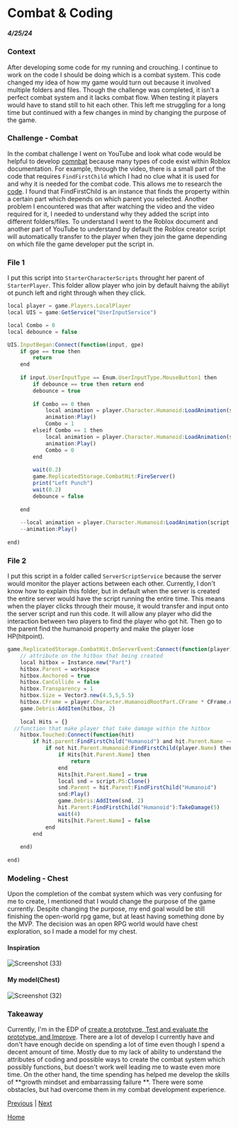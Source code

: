 # Combat & Coding
##### 4/25/24

### Context
After developing some code for my running and crouching. I continue to work on the code I should be doing which is a combat system. This code changed my idea of how my game would turn out because it involved multiple folders and files. Though the challenge was completed, it isn't a perfect combat system and it lacks combat flow. When testing it players would have to stand still to hit each other. This left me struggling for a long time but continued with a few changes in mind by changing the purpose of the game.

### Challenge - Combat
In the combat challenge I went on YouTube and look what code would be helpful to develop [comnbat](https://www.youtube.com/watch?v=t-LTrFvlwiY) because many types of code exist within Roblox documentation. For example, through the video, there is a small part of the code that requires `FindFirstChild` which I had no clue what it is used for and why it is needed for the combat code. This allows me to research the [code](https://create.roblox.com/docs/reference/engine/classes/Instance#FindFirstChild). I found that FindFirstChild is an instance that finds the property within a certain part which depends on which parent you selected. Another problem I encountered was that after watching the video and the video required for it, I needed to understand why they added the script into different folders/files. To understand I went to the Roblox document and another part of YouTube to understand by default the Roblox creator script will automatically transfer to the player when they join the game depending on which file the game developer put the script in.



### File 1
I put this script into `StarterCharacterScripts` throught her parent of `StarterPlayer`. This folder allow player who join by default haivng the abiliyt ot punch left and right through when they click.

```js
local player = game.Players.LocalPlayer
local UIS = game:GetService("UserInputService")

local Combo = 0
local debounce = false

UIS.InputBegan:Connect(function(input, gpe)
	if gpe == true then 
		return 
	end 
	
	if input.UserInputType == Enum.UserInputType.MouseButton1 then 
		if debounce == true then return end
		debounce = true
		
		if Combo == 0 then 
			local animation = player.Character.Humanoid:LoadAnimation(script.LeftPunch)
			animation:Play()
			Combo = 1
		elseif Combo == 1 then
			local animation = player.Character.Humanoid:LoadAnimation(script.RightPunch)
			animation:Play()
			Combo = 0
		end
		
		wait(0.2)
		game.ReplicatedStorage.CombatHit:FireServer()
		print("Left Punch")
		wait(0.2)
		debounce = false
		
	end	
	
	--local animation = player.Character.Humanoid:LoadAnimation(script.RightPunch)
	--animation:Play()
	
end)
```

### File 2
I put this script in a folder called `ServerScriptService` because the server would monitor the player actions between each other. Currently, I don't know how to explain this folder, but in default when the server is created the entire server would have the script running the entire time. This means when the player clicks through their mouse, it would transfer and input onto the server script and run this code. It will allow any player who did the interaction between two players to find the player who got hit. Then go to the parent find the humanoid property and make the player lose HP(hitpoint).
```js
game.ReplicatedStorage.CombatHit.OnServerEvent:Connect(function(player)
	// attribute on the hitbox that being created
	local hitbox = Instance.new("Part")
	hitbox.Parent = workspace 
	hitbox.Anchored = true
	hitbox.CanCollide = false
	hitbox.Transparency = 1
	hitbox.Size = Vector3.new(4.5,5,5.5)
	hitbox.CFrame = player.Character.HumanoidRootPart.CFrame * CFrame.new(0,0,-2)
	game.Debris:AddItem(hitbox, 2)
	
	local Hits = {}
  //function that make player that take damage within the hitbox
	hitbox.Touched:Connect(function(hit)
		if hit.parent:FindFirstChild("Humanoid") and hit.Parent.Name ~= player.Name then 
			if not hit.Parent.Humanoid:FindFirstChild(player.Name) then 
				if Hits[hit.Parent.Name] then
					return 
				end
				Hits[hit.Parent.Name] = true 
				local snd = script.PS:Clone()
				snd.Parent = hit.Parent:FindFirstChild("Humanoid")
				snd:Play()
				game.Debris:AddItem(snd, 2)
				hit.Parent:FindFirstChild("Humanoid"):TakeDamage(5)
				wait(4)
				Hits[hit.Parent.Name] = false
			end
		end
		
	end)
	
end)
```

### Modeling - Chest
Upon the completion of the combat system which was very confusing for me to create, I mentioned that I would change the purpose of the game currently. Despite changing the purpose, my end goal would be still finishing the open-world rpg game, but at least having something done by the MVP. The decision was an open RPG world would have chest exploration, so I made a model for my chest.

#### Inspiration
![Screenshot (33)](https://github.com/jimingz9380/apcsa-freedom-project/assets/91745086/3fd08ddd-7de8-4347-a02a-dbb1eebac079)

#### My model(Chest)

![Screenshot (32)](https://github.com/jimingz9380/apcsa-freedom-project/assets/91745086/9980d702-7fef-41a5-80c7-76f68b18f39e)

### Takeaway
Currently, I'm in the EDP of <ins> create a prototype, Test and evaluate the prototype, and Improve</ins>. There are a lot of develop I currently have and don't have enough decide on spending a lot of time even though I spend a decent amount of time. Mostly due to my lack of ability to understand the attributes of coding and possible ways to create the combat system which possibly functions, but doesn't work well leading me to waste even more time. On the other hand, the time spending has helped me develop the skills of **growth mindset and embarrassing failure **. There were some obstacles, but had overcome them in my combat development experience.

[Previous](entry03.md) | [Next](entry05.md)

[Home](../README.md)

